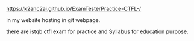 https://k2anc2ai.github.io/ExamTesterPractice-CTFL-/

in my website hosting in git webpage.

there are istqb ctfl exam for practice and Syllabus for education purpose.

